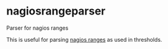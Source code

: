# nagiosrangeparser
Parser for nagios ranges

This is useful for parsing [nagios ranges](https://nagios-plugins.org/doc/guidelines.html#THRESHOLDFORMAT)
as used in thresholds.
